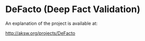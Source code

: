 DeFacto (Deep Fact Validation)
==============================

An explanation of the project is available at:

http://aksw.org/projects/DeFacto
